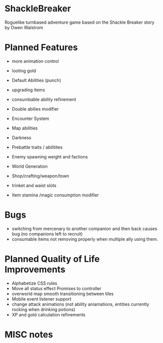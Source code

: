 # ShackleBreaker
Roguelike turnbased adventure game based on the Shackle Breaker story by Owen Walstrom

# Planned Features
* more animation control
* looting gold
* Default Abilities (punch)
* upgrading items
* consumbable ability refinement
* Double abilies modifier

* Encounter System
* Map abilities
* Darkness
* Prebattle traits / abilitites
* Enemy spawning weight and factions
* World Generation
* Shop/crafting/weapon/town
* trinket and waist slots
* Item stamina /magic consumption modifier


# Bugs
* switching from mercenary to another companion and then back causes bug (no companions left to recruit)
* consumable items not removing properly when multiple ally using them.

# Planned Quality of Life Improvements
* Alphabetize CSS rules
* Move all status effect Promises to controller
* overworld map smooth transitioning between tiles
* Mobile event listener support
* change attack animations (not ability aniamations, entities currently rocking when drinking potions)
* XP and gold calculation refinements

# MISC notes

